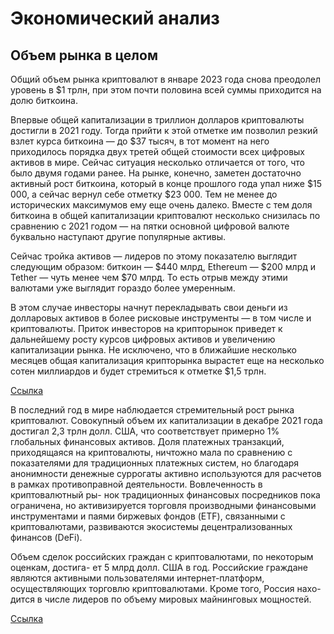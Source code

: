 # Экономический анализ

## Объем рынка в целом

Общий объем рынка криптовалют в январе 2023 года снова преодолел уровень в $1 трлн, при этом почти половина 
всей суммы приходится на долю биткоина.

Впервые общей капитализации в триллион долларов криптовалюты достигли в 2021 году. Тогда прийти к этой отметке им 
позволил резкий взлет курса биткоина — до $37 тысяч, в тот момент на него приходилось порядка двух третей общей 
стоимости всех цифровых активов в мире.
Сейчас ситуация несколько отличается от того, что было двумя годами ранее. На рынке, конечно, заметен достаточно 
активный рост биткоина, который в конце прошлого года упал ниже $15 000, а сейчас вернул себе отметку $23 000.
Тем не менее до исторических максимумов ему еще очень далеко. Вместе с тем доля биткоина в общей капитализации 
криптовалют несколько снизилась по сравнению с 2021 годом — на пятки основной цифровой валюте буквально наступают 
другие популярные активы.

Сейчас тройка активов — лидеров по этому показателю выглядит следующим образом: биткоин — $440 млрд, Ethereum — 
$200 млрд и Tether — чуть менее чем $70 млрд. То есть отрыв между этими валютами уже выглядит гораздо более умеренным.

В этом случае инвесторы начнут перекладывать свои деньги из долларовых активов в более рисковые инструменты — 
в том числе и криптовалюты. Приток инвесторов на крипторынок приведет к дальнейшему росту курсов цифровых активов и 
увеличению капитализации рынка. Не исключено, что в ближайшие несколько месяцев общая капитализация крипторынка вырастет 
еще на несколько сотен миллиардов и будет стремиться к отметке $1,5 трлн.

[Ссылка](https://www.if24.ru/kapitalizatsiya-kriptorynka-vnov-stala-bolshe-1-trln/)

В последний год в мире наблюдается стремительный рост рынка криптовалют. Совокупный объем их капитализации 
в декабре 2021 года достигал 2,3 трлн долл. США, что соответствует примерно 1% глобальных финансовых активов. 
Доля платежных транзакций, приходящаяся на криптовалюты, ничтожно мала по сравнению с показателями для традиционных 
платежных систем, но благодаря анонимности денежные суррогаты активно используются для расчетов в рамках противоправной 
деятельности. Вовлеченность в криптовалютный ры- нок традиционных финансовых посредников пока ограничена, но 
активизируется торговля производными финансовыми инструментами и паями биржевых фондов (ETF), связанными с 
криптовалютами, развиваются экосистемы децентрализованных финансов (DeFi).

Объем сделок российских граждан с криптовалютами, по некоторым оценкам, достига- ет 5 млрд долл. США в год. 
Российские граждане являются активными пользователями интернет-платформ, осуществляющих торговлю криптовалютами. 
Кроме того, Россия нахо- дится в числе лидеров по объему мировых майнинговых мощностей.

[Ссылка](http://www.cbr.ru/content/document/file/132241/consultation_paper_20012022.pdf) 